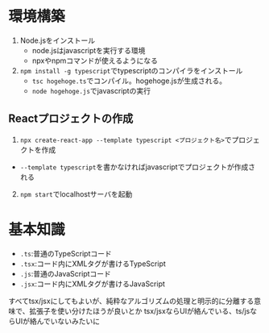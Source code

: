 # 環境構築
1. Node.jsをインストール
   - node.jsはjavascriptを実行する環境
   - npxやnpmコマンドが使えるようになる
2. `npm install -g typescript`でtypescriptのコンパイラをインストール
   - `tsc hogehoge.ts`でコンパイル。hogehoge.jsが生成される。
   - `node hogehoge.js`でjavascriptの実行

## Reactプロジェクトの作成
1. `npx create-react-app --template typescript <プロジェクト名>`でプロジェクトを作成
  - `--template typescript`を書かなければjavascriptでプロジェクトが作成される
2. `npm start`でlocalhostサーバを起動

# 基本知識
- `.ts`:普通のTypeScriptコード
- `.tsx`:コード内にXMLタグが書けるTypeScript
- `.js`:普通のJavaScriptコード
- `.jsx`:コード内にXMLタグが書けるJavaScript

すべてtsx/jsxにしてもよいが、純粋なアルゴリズムの処理と明示的に分離する意味で、拡張子を使い分けたほうが良いとか
tsx/jsxならUIが絡んでいる、ts/jsならUIが絡んでいないみたいに


